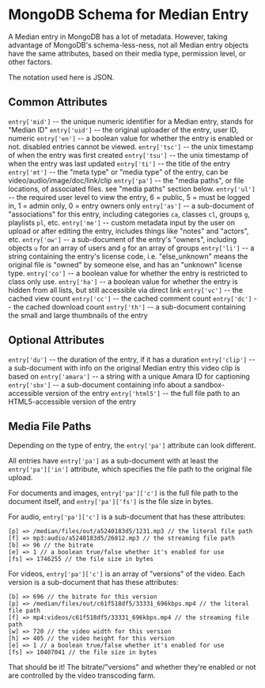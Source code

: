 # MongoDB Schema for Median Entry

A Median entry in MongoDB has a lot of metadata. However, taking advantage of MongoDB's schema-less-ness, not all Median entry objects have the same attributes, based on their media type, permission level, or other factors.

The notation used here is JSON.

## Common Attributes

`entry['mid']` -- the unique numeric identifier for a Median entry, stands for "Median ID"
`entry['uid']` -- the original uploader of the entry, user ID, numeric
`entry['en']` -- a boolean value for whether the entry is enabled or not. disabled entries cannot be viewed.
`entry['tsc']` -- the unix timestamp of when the entry was first created
`entry['tsu']` -- the unix timestamp of when the entry was last updated
`entry['ti']` -- the title of the entry
`entry['mt']` -- the "meta type" or "media type" of the entry, can be video/audio/image/doc/link/clip
`entry['pa']` -- the "media paths", or file locations, of associated files. see "media paths" section below.
`entry['ul']` -- the required user level to view the entry, 6 = public, 5 = must be logged in, 1 = admin only, 0 = entry owners only
`entry['as']` -- a sub-document of "associations" for this entry, including categories `ca`, classes `cl`, groups `g`, playlists `pl`, etc.
`entry['me']` -- custom metadata input by the user on upload or after editing the entry, includes things like "notes" and "actors", etc.
`entry['ow']` -- a sub-document of the entry's "owners", including objects `u` for an array of users and `g` for an array of groups
`entry['li']` -- a string containing the entry's license code, i.e. "else_unknown" means the original file is "owned" by someone else, and has an "unknown" license type.
`entry['co']` -- a boolean value for whether the entry is restricted to class only use.
`entry['ha']` -- a boolean value for whether the entry is hidden from all lists, but still accessible via direct link
`entry['vc']` -- the cached view count
`entry['cc']` -- the cached comment count
`entry['dc']` -- the cached download count
`entry['th']` -- a sub-document containing the small and large thumbnails of the entry

## Optional Attributes

`entry['du']` -- the duration of the entry, if it has a duration
`entry['clip']` -- a sub-document with info on the original Median entry this video clip is based on
`entry['amara']` -- a string with a unique Amara ID for captioning
`entry['sbx']` -- a sub-document containing info about a sandbox-accessible version of the entry
`entry['html5']` -- the full file path to an HTML5-accessible version of the entry

## Media File Paths

Depending on the type of entry, the `entry['pa']` attribute can look different.

All entries have `entry['pa']` as a sub-document with at least the `entry['pa']['in']` attribute, which specifies the file path to the original file upload.

For documents and images, `entry['pa']['c']` is the full file path to the document itself, and `entry['pa']['fs']` is the file size in bytes.

For audio, `entry['pa']['c']` is a sub-document that has these attributes:

    [p] => /median/files/out/a5240183d5/1231.mp3 // the literal file path
    [f] => mp3:audio/a5240183d5/26812.mp3 // the streaming file path
    [b] => 96 // the bitrate
    [e] => 1 // a boolean true/false whether it's enabled for use
    [fs] => 1746255 // the file size in bytes

For videos, `entry['pa']['c']` is an array of "versions" of the video. Each version is a sub-document that has these attributes:

    [b] => 696 // the bitrate for this version
    [p] => /median/files/out/c61f518df5/33331_696kbps.mp4 // the literal file path
    [f] => mp4:videos/c61f518df5/33331_696kbps.mp4 // the streaming file path
    [w] => 720 // the video width for this version
    [h] => 405 // the video height for this version
    [e] => 1 // a boolean true/false whether it's enabled for use
    [fs] => 10407041 // the file size in bytes

That should be it! The bitrate/"versions" and whether they're enabled or not are controlled by the video transcoding farm.